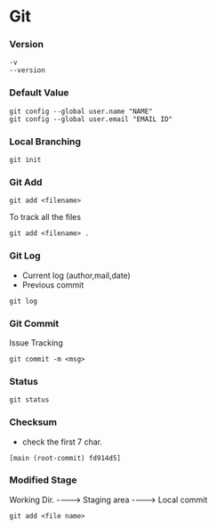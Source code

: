 # Git

### Version
```
-v
--version
```
### Default Value
```
git config --global user.name "NAME"
git config --global user.email "EMAIL ID"
```
### Local Branching
```
git init
```
### Git Add
```
git add <filename>
```
To track all the files
```
git add <filename> .
```
### Git Log
- Current log (author,mail,date)
- Previous commit

```
git log
```
### Git Commit
Issue Tracking
```
git commit -m <msg>
```
### Status
```
git status
```
### Checksum
- check the first 7 char.
```
[main (root-commit) fd914d5]
```
### Modified Stage
Working Dir. ----> Staging area ----> Local commit

```
git add <file name>
```


